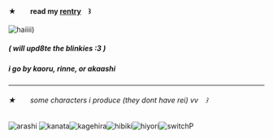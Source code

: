 #### ★  read my [rentry](https://rentry.co/kaosaku) ꒱

![haiiii](https://i.pinimg.com/564x/a8/08/5e/a8085e444420ace8abd8e72ff00e9d28.jpg))

##### \( will upd8te the blinkies :3 \)
##### i go by kaoru, rinne, or akaashi

---

###### ★  some characters i produce (they dont have rei) vv ꒱
![arashi](https://mikejima.crd.co/assets/images/gallery14/3a609f50_original.png?v=16e7e82c)
![kanata](https://mikejima.crd.co/assets/images/gallery14/ccf16f17_original.png?v=16e7e82c)![kagehira](https://mikejima.crd.co/assets/images/gallery14/f6a22549_original.png?v=16e7e82c)![hibiki](https://mikejima.crd.co/assets/images/gallery05/d99f96fa_original.png?v=16e7e82c)![hiyori](https://mikejima.crd.co/assets/images/gallery14/9a6ae008_original.png?v=16e7e82c)![switchP](https://mikejima.crd.co/assets/images/gallery14/d2de9686_original.gif?v=16e7e82c)
